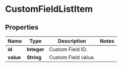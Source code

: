 
# CustomFieldListItem

## Properties
Name | Type | Description | Notes
------------ | ------------- | ------------- | -------------
**id** | **Integer** | Custom Field ID. | 
**value** | **String** | Custom Field value. | 



